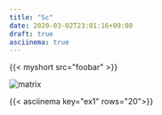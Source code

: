 ```yaml
---
title: "Sc"
date: 2020-03-02T23:01:16+09:00
draft: true
asciinema: true
---
```


{{< myshort src="foobar" >}}


![matrix](/img/matrix_sushi-w1280.jpg)




{{< asciinema key="ex1" rows="20">}}
